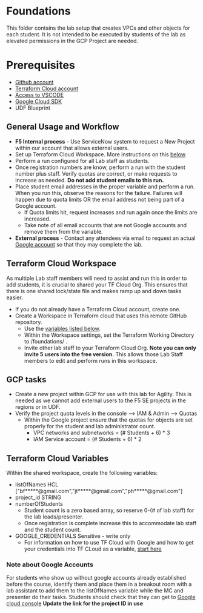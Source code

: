 # Foundations

This folder contains the lab setup that creates VPCs and other objects for each student. It is not intended to be executed by students of the lab as elevated permissions in the GCP Project are needed.

# Prerequisites
- [Github account](https://github.com/signup?ref_cta=Sign+up&ref_loc=header+logged+out&ref_page=%2F&source=header-home)
- [Terraform Cloud account](https://app.terraform.io/public/signup/account)
- [Access to VSCODE](https://code.visualstudio.com/download)
- [Google Cloud SDK](https://cloud.google.com/sdk/docs/install)
- UDF Blueprint

## General Usage and Workflow
- **F5 Internal process** - Use ServiceNow system to request a New Project within our account that allows external users.
- Set up Terraform Cloud Workspace. More instructions on this [below](#terraform-cloud-workspace).
- Perform a run configured for all Lab staff as students.
- Once registration numbers are know, perform a run with the student number plus staff.  Verify quotas are correct, or make requests to increase as needed.  **Do not add student emails to this run.**
- Place student email addresses in the proper variable and perform a run.  When you run this, observe the reasons for the failure. Failures will happen due to quota limits OR the email address not being part of a Google account. 
  - If Quota limits hit, request increases and run again once the limits are increased.
  - Take note of all email accounts that are not Google accounts and remove them from the variable.
- **External process** - Contact any attendees via email to request an actual [Google account](#note-about-google-accounts) so that they may complete the lab.

## Terraform Cloud Workspace
As multiple Lab staff members will need to assist and run this in order to add students, it is crucial to shared your TF Cloud Org.  This ensures that there is one shared lock/state file and makes ramp up and down tasks easier.

- If you do not already have a Terraform Cloud account, create one.
- Create a Workspace in Terraform cloud that uses this remote GitHub repository.  
  - Use the [variables listed below](#terraform-cloud-variables).
  - Within the Workspace settings, set the Terraform Working Directory to /foundations/ .
  - Invite other lab staff to your Terraform Cloud Org.  **Note you can only invite 5 users into the free version.** This allows those Lab Staff members to edit and perform runs in this workspace.

## GCP tasks
- Create a new project within GCP for use with this lab for Agility.  This is needed as we cannot add external users to the F5 SE projects in the regions or in UDF.
- Verify the project quota levels in the console --> IAM & Admin --> Quotas
  - Within the Google project ensure that the quotas for objects are set properly for the student and lab administrator count.
    - VPC networks and subnetworks = (# Students + 6) * 3
    - IAM Service account = (# Students + 6) * 2

## Terraform Cloud Variables 
Within the shared workspace, create the following variables:
- listOfNames HCL ["bf*****@gmail.com","jt*****@gmail.com","ph*****@gmail.com"]
- project_id STRING 
- numberOfStudents 
  - Student count is a zero based array, so reserve 0-(# of lab staff) for the lab leads/presenter.
  - Once registration is complete increase this to accommodate lab staff and the student count.
- GOOGLE_CREDENTIALS Sensitive - write only
  - For information on how to use TF Cloud with Google and how to get your credentials into TF CLoud as a variable, [start here](https://registry.terraform.io/providers/hashicorp/google/latest/docs/guides/getting_started)

### Note about Google Accounts
For students who show up without google accounts already established before the course, identify them and place them in a breakout room with a lab assistant to add them to the listOfNames variable while the MC and presenter do their tasks.  Students should check that they can get to [Google cloud console](https://console.cloud.google.com/iam-admin/quotas/qirs?project=f5-gcs-4261-sales-agility2022) 
**Update the link for the project ID in use**